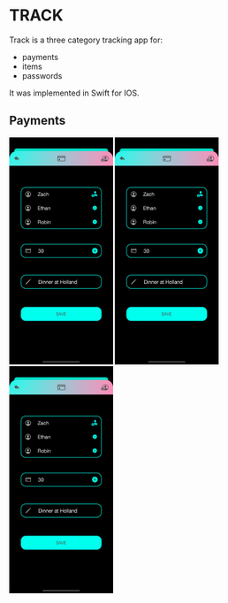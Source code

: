 # TRACK
Track is a three category tracking app for: 
- payments
- items 
- passwords

It was implemented in Swift for IOS.

## Payments
<img src="/assets/payments1.png" alt="Payments 1 photo" style="height: 411px; width:187.5px;"/>
<img src="/assets/payments1.png" alt="Payments 1 photo" style="height: 411px; width:187.5px;"/>
<img src="/assets/payments1.png" alt="Payments 1 photo" style="height: 411px; width:187.5px;"/>

